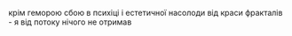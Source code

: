 крім геморою сбою в психіці і естетичної насолоди від краси фракталів - я від потоку нічого не отримав